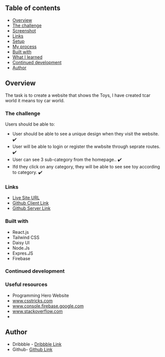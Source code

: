 ## Table of contents

  - [Overview](#overview)
  - [The challenge](#the-challenge)
  - [Screenshot](#screenshot)
  - [Links](#links)
  - [Setup](#setup)
  - [My process](#my-process)
  - [Built with](#built-with)
  - [What I learned](#what-i-learned)
  - [Continued development](#continued-development)
  - [Author](#author)

## Overview

The task is to create a website that shows the Toys, I have created tcar world it means toy car world.

### The challenge

Users should be able to:

- User should be able to see a unique design when they visit the website. :heavy_check_mark:
- User will be able to login or register the wwbsite through seprate routes. :heavy_check_mark:
- User can see 3 sub-category from the homepage.. :heavy_check_mark:
- Ifd they click on any category, they will be able to see see toy according to category. :heavy_check_mark:


### Links

- [Live Site URL](https://tcar-world.web.app)
- [Github Client Link](https://github.com/programming-hero-web-course-4/b7a11-toy-marketplace-client-side-safatsaat2)
- [Github Server Link](https://github.com/programming-hero-web-course-4/b7a11-toy-marketplace-server-side-safatsaat2)

### Built with

- React.js
- Tailwind CSS
- Daisy UI
- Node.Js
- Expres.JS
- Firebase

### Continued development


### Useful resources

- Programming Hero Website
- www.csstricks.com
- www.console.firebase.google.com
- www.stackoverflow.com
-

## Author

- Dribbble - [Dribbble Link](https://dribbble.com/safatsaat2)
- Github- [Github Link](https://github.com/safatsaat2)
